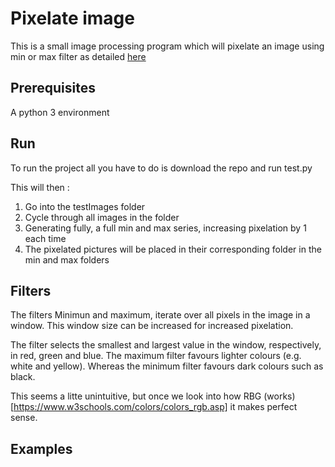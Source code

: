 # Pixelate image

This is a small image processing program which will pixelate an image using min or max filter as detailed [here](https://www.nayuki.io/page/sliding-window-minimum-maximum-algorithm)

## Prerequisites
A python 3 environment

## Run
To run the project all you have to do is download the repo and run test.py

This will then : 
1. Go into the testImages folder
2. Cycle through all images in the folder
3. Generating fully, a full min and max series, increasing pixelation by 1 each time
4. The pixelated pictures will be placed in their corresponding folder in the min and max folders

## Filters 

The filters Minimun and maximum, iterate over all pixels in the image in a window. This window size can be increased for increased pixelation.

The filter selects the smallest and largest value in the window, respectively, in red, green and blue.
The maximum filter favours lighter colours (e.g. white and yellow). Whereas the minimum filter favours dark colours such as black.

This seems a litte unintuitive, but once we look into how RBG (works)[https://www.w3schools.com/colors/colors_rgb.asp] it makes perfect sense.

## Examples

